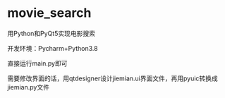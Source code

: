 # movie_search
用Python和PyQt5实现电影搜索

开发环境：Pycharm+Python3.8

直接运行main.py即可

需要修改界面的话，用qtdesigner设计jiemian.ui界面文件，再用pyuic转换成jiemian.py文件
